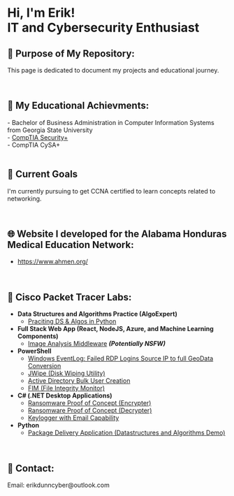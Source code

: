 <h1>Hi, I'm Erik! <br/> IT and Cybersecurity Enthusiast</h1>


<h2>📄 Purpose of My Repository:</h2>

This page is dedicated to document my projects and educational journey.  

<br/>
<h2>📜 My Educational Achievments:</h2>
- Bachelor of Business Administration in Computer Information Systems from Georgia State University
<br/>- <a href="https://github.com/erikdunncyber/erikdunncyber/blob/main/CompTIA%20Security%2B%20ce%20certificate.pdf">CompTIA Security+</a>
<br/>- <a [href="https://github.com/erikdunncyber/erikdunncyber/blob/main/CompTIA%20CySA%2B%20ce%20certificate.pdf">CompTIA CySA+</a> 
<br/>
<br/>

<h2>🔭 Current Goals</h2>

I'm currently pursuing to get CCNA certified to learn concepts related to networking.

<br/>
<h2>🌐 Website I developed for the Alabama Honduras Medical Education Network:</h2>

- https://www.ahmen.org/

<br/>
<h2>🛜 Cisco Packet Tracer Labs:</h2>

- <b>Data Structures and Algorithms Practice (AlgoExpert)</b>
  - [Praciting DS & Algos in Python](https://github.com/joshmadakor1/Algorithms-Practice)
- <b>Full Stack Web App (React, NodeJS, Azure, and Machine Learning Components)</b>
  - [Image Analysis Middleware](https://github.com/joshmadakor1/4chan-Image-Analysis-Middleware-C964) <b><i>(Potentially NSFW)</b></i>
- <b>PowerShell</b>
  - [Windows EventLog: Failed RDP Logins Source IP to full GeoData Conversion](https://github.com/joshmadakor1/Sentinel-Lab)
  - [JWipe (Disk Wiping Utility)](https://github.com/joshmadakor1/Jwipe.PowerShell)
  - [Active Directory Bulk User Creation](https://github.com/joshmadakor1/AD_PS)
  - [FIM (File Integrity Monitor)](https://github.com/joshmadakor1/PowerShell-Integrity-FIM)
- <b>C# (.NET Desktop Applications)</b>
  - [Ransomware Proof of Concept (Encrypter)](https://github.com/joshmadakor1/EncrypterPOC)
  - [Ransomware Proof of Concept (Decrypter)](https://github.com/joshmadakor1/DecrypterPOC)
  - [Keylogger with Email Capability](https://github.com/joshmadakor1/Key-Logger-With-Email)
- <b>Python</b>
  - [Package Delivery Application (Datastructures and Algorithms Demo)](https://github.com/joshmadakor1/Package-Delivery-Pathfinding-Algorithm)

<br/>
<h2>🤳 Contact:</h2>
Email: erikdunncyber@outlook.com
